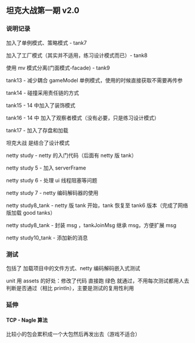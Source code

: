 ## 坦克大战第一期 v2.0
### 说明记录
加入了单例模式、策略模式 - tank7

加入了工厂模式（其实并不适用，练习设计模式而已）- tank8

使用 mv 模式分离(门面模式-facade) - tank9

tank13 - 减少耦合 gameModel 单例模式，使用的时候直接获取不需要再传参

tank14 - 碰撞采用责任链的方式

tank15 - 14 中加入了装饰模式

tank16 - 14 中 加入了观察者模式（没有必要，只是练习设计模式）

tank17 - 加入了存盘和加载

坦克大战 是结合了设计模式

netty study - netty 的入门代码（后面有 netty 版 tank）

netty study 5 - 加入 serverFrame

netty study 6 - 处理 ui 线程阻塞等问题

netty study 7 - netty 编码解码器的使用

netty study8_tank - netty 版 tank 开始，tank 恢复至 tank6 版本（完成了网络版加载 good tanks）

netty study8_tank - 封装 msg ，tankJoinMsg 继承 msg，方便扩展 msg

netty study10_tank - 添加新的消息




### 测试
包括了 加载项目中的文件方式、netty 编码解码嵌入式测试

unit 用 assets 的好处：修改了代码 直接跑 绿色 就通过，不用每次测试都用人去判断是否通过（相比 println），主要是测试的复用性利用




### 延伸
#### TCP - Nagle 算法
比较小的包会累积成一个大包然后再发出去（游戏不适合）

